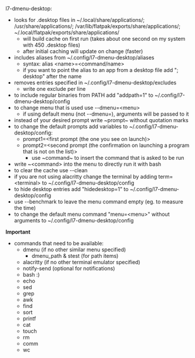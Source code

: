 l7-dmenu-desktop:
- looks for .desktop files in ~/.local/share/applications/; /usr/share/applications/;
  /var/lib/flatpak/exports/share/applications/; ~/.local/flatpak/exports/share/applications/
    - will build cache on first run (takes about one second on my system with 450 .desktop files)
    - after initial caching will update on change (faster)
- includes aliases from ~/.config/l7-dmenu-desktop/aliases
    - syntax: alias \<name\>=\<command/name\>
    - if you want to point the alias to an app from a desktop file add "; desktop" after the name
- removes entries specified in ~/.config/l7-dmenu-desktop/excludes
    - write one exclude per line
- to include regular binaries from PATH add "addpath=1" to ~/.config/l7-dmenu-desktop/config
- to change menu that is used use --dmenu=\<menu\>
    - if using default menu (not --dmenu=), arguments will be passed to it
- instead of your desired prompt write \~prompt\~ without quotation marks
- to change the default prompts add variables to ~/.config/l7-dmenu-desktop/config:
    * prompt1=\<first prompt (the one you see on launch)\>
    * prompt2=\<second prompt (the confirmation on launching a program that is not on the list)\>
        - use \~command\~ to insert the command that is asked to be run
- write ~\<command\> into the menu to directly run it with bash
- to clear the cache use --clean
- if you are not using alacritty change the terminal by adding term=\<terminal\>
  to ~/.config/l7-dmenu-desktop/config
- to hide desktop entries add "hidedesktop=1" to ~/.config/l7-dmenu-desktop/config
- use --benchmark to leave the menu command empty (eg. to measure the time)
- to change the default menu command "menu=\<menu\>" without arguments to ~/.config/l7-dmenu-desktop/config

**Important**
- commands that need to be available:
    - dmenu (if no other similar menu specified)
        - dmenu_path & stest (for path items)
    - alacritty (if no other terminal emulator specified)
    - notify-send (optional for notifications)
    - bash :)
    - echo
    - sed
    - grep
    - awk
    - find
    - sort
    - printf
    - cat
    - touch
    - rm
    - comm
    - wc
